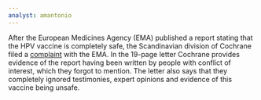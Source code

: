 ```yaml
---
analyst: amantonio
---
```


After the European Medicines Agency (EMA) published a report stating that the HPV vaccine is completely safe, the Scandinavian division of Cochrane filed a [complaint](http://nordic.cochrane.org/sites/nordic.cochrane.org/files/uploads/ResearchHighlights/Complaint-to-EMA-over-EMA.pdf) with the EMA. In the 19-page letter Cochrane provides evidence of the report having been written by people with conflict of interest, which they forgot to mention. The letter also says that they completely ignored testimonies, expert opinions and evidence of this vaccine being unsafe.
